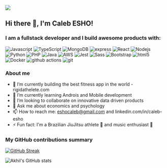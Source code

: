 ![](https://komarev.com/ghpvc/?username=the-eshocaleb&color=fb4362)

##  Hi there 👋, I'm Caleb ESHO!
<h3>I am a fullstack developer and I build awesome products with: </h3>

<p>
  <img alt="Javascript" src="https://img.shields.io/badge/-javascript-f7df1c?style=flat-square&logo=javascript&logoColor=black" />
  <img alt="TypeScript" src="https://img.shields.io/badge/-TypeScript-007ACC?style=flat-square&logo=typescript&logoColor=white" />
  <img alt="MongoDB" src="https://img.shields.io/badge/-MongoDB-13aa52?style=flat-square&logo=mongodb&logoColor=white" />
  <img alt="express" src="https://img.shields.io/badge/-express-F05032?style=flat-square&logo=express&logoColor=white" />
  <img alt="React" src="https://img.shields.io/badge/-React-45b8d8?style=flat-square&logo=react&logoColor=white" />
  <img alt="Nodejs" src="https://img.shields.io/badge/-Nodejs-43853d?style=flat-square&logo=Node.js&logoColor=white" />
  <img alt="Python" src="https://img.shields.io/badge/-python-3776AB?style=flat-square&logo=python&logoColor=white" />
  <img alt="PHP" src="https://img.shields.io/badge/-php-777BB4?style=flat-square&logo=php&logoColor=white" />
  <img alt="Java" src="https://img.shields.io/badge/-java-764ABC?style=flat-square&logo=java&logoColor=white" />
  <img alt="AWS" src="https://img.shields.io/badge/-amazonwebservices-232F3E?style=flat-square&logo=amazonwebservices&logoColor=white" />
  <img alt="Jest" src="https://img.shields.io/badge/-jest-be3d19?style=flat-square&logo=jest&logoColor=white" />
  <img alt="Sass" src="https://img.shields.io/badge/-Sass-CC6699?style=flat-square&logo=sass&logoColor=white" />
  <img alt="Bootstrap" src="https://img.shields.io/badge/-bootstrap-7953b3?style=flat-square&logo=javascript&logoColor=white" />
  <img alt="html5" src="https://img.shields.io/badge/-HTML5-E34F26?style=flat-square&logo=html5&logoColor=white" />
  <img alt="Docker" src="https://img.shields.io/badge/-Docker-46a2f1?style=flat-square&logo=docker&logoColor=white" />
  <img alt="github actions" src="https://img.shields.io/badge/-Github_Actions-2088FF?style=flat-square&logo=github-actions&logoColor=white" />
  <img alt="git" src="https://img.shields.io/badge/-Git-F05032?style=flat-square&logo=git&logoColor=white" />

</p>

<h3>About me </h3>

- 🔭 I’m currently building the best fitness app in the world - rigidathelete.com <br>
- 🌱 I’m currently learning Androis and Mobile development <br>
- 👯 I’m looking to collaborate on innovative data driven products  <br>
- 💬 Ask me about economics and psychology  <br>
- 📫 How to reach me: eshocaleb@gmail.com and linkedin.com/in/caleb-esho <br>
- ⚡ Fun fact: I'm a Brazilian JiuJitsu athlete 🥋 and music enthusiast 🎹 <br>


<h3>My GitHub contributions summary</h3>

[![GitHub Streak](https://github-readme-streak-stats.herokuapp.com?user=the-eshocaleb&theme=dark&ring=fb4362&file=fb4362&currStreakNum=fb4362&currStreakLabel=fb4362&hide_border=true)](https://git.io/streak-stats)

![Akhil's GitHub stats](https://github-readme-stats.vercel.app/api?username=the-eshocaleb&hide_border=true&show_icons=true&bg_color=151515&title_color=fb4362&icon_color=fb4362&text_bold=false&text_color=9e9e9e)



